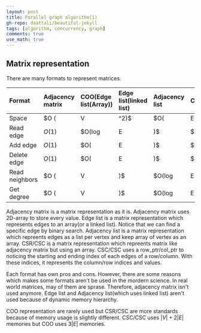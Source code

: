 ```yaml
---
layout: post
title: Parallel graph algorithm(1)
gh-repo: daattali/beautiful-jekyll
tags: [algorithm, concurrency, graph]
comments: true
use_math: true
---
```


## Matrix representation
There are many formats to represent matrices.

| Format            | Adjacency matrix  | COO(Edge list(Array))   | Edge list(linked list)  | Adjacency list   | CSR/CSC          |
| :------           | :------           | :------                 | :------                 | :------          | :------          |
| Space             | $O (|V|^2)$       | $O(|E|)$                | $O(|E|)$                | $O(|V| + |E|)$   | $O(|V| + |E|)$   |
| Read edge         | $O (1)$           | $O(log |E|)$            | $O(|E|)$                | $O(deg(v))$      | $O(deg(v))$      |
| Add edge          | $O (1)$           | $O(|E|)$                | $O(|E|)$                | $O(deg(v))$      | $O(|V| + |E|)$   |
| Delete edge       | $O (1)$           | $O(|E|)$                | $O(|E|)$                | $O(deg(v))$      | $O(|V| + |E|)$   |
| Read neighbors    | $O (|V|)$         | $O(log |E| + deg(v))$   | $O(|E|)$                | $O(deg(v))$      | $O(deg(v))$      |
| Get degree        | $O (|V|)$         | $O(log |E| + deg(v))$   | $O(|E|)$                | $O(deg(v))$      | $O(1)$           | 

Adjacency matrix is a matrix representation as it is.
Adjacency matrix uses 2D-array to store every value.
Edge list is a matrix representation which represents edges to an array(or a linked list).
Notice that we can find a specific edge by binary search.
Adjacency list is a matrix representation which repreents edges as a list per vertex and keep array of vertex as an array.
CSR/CSC is a matrix representation which repreents matrix like adjacency matrix but using an array.
CSC/CSC uses a row_ptr/col_ptr to noticing the starting and ending index of each edges of a row/column.
With these indices, it represents the column/row indices and values.

Each format has own pros and cons.
However, there are some reasons which makes some formats aren't be used in the mordern science. 
In real world matrices, may of them are sprase.
Therefore, adjacency matrix isn't used anymore.
Edge list and Adjacency list(which uses linked list) aren't used because of dynamic memory hierarchy.

COO representation are rarely used but CSR/CSC are more standards because of memory usage is slightly different.
CSC/CSC uses $|V| + 2|E|$ memories but COO uses $3|E|$ memories.